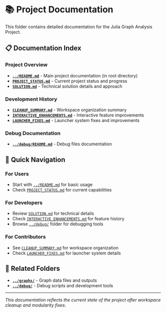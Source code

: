 # 📚 Project Documentation

This folder contains detailed documentation for the Julia Graph Analysis Project.

## 📋 Documentation Index

### Project Overview
- **[`../README.md`](../README.md)** - Main project documentation (in root directory)
- **[`PROJECT_STATUS.md`](PROJECT_STATUS.md)** - Current project status and progress
- **[`SOLUTION.md`](SOLUTION.md)** - Technical solution details and approach

### Development History
- **[`CLEANUP_SUMMARY.md`](CLEANUP_SUMMARY.md)** - Workspace organization summary
- **[`INTERACTIVE_ENHANCEMENTS.md`](INTERACTIVE_ENHANCEMENTS.md)** - Interactive feature improvements
- **[`LAUNCHER_FIXES.md`](LAUNCHER_FIXES.md)** - Launcher system fixes and improvements

### Debug Documentation
- **[`../debug/README.md`](../debug/README.md)** - Debug files documentation

## 🎯 Quick Navigation

### For Users
- Start with [`../README.md`](../README.md) for basic usage
- Check [`PROJECT_STATUS.md`](PROJECT_STATUS.md) for current capabilities

### For Developers
- Review [`SOLUTION.md`](SOLUTION.md) for technical details
- Check [`INTERACTIVE_ENHANCEMENTS.md`](INTERACTIVE_ENHANCEMENTS.md) for feature history
- Browse [`../debug/`](../debug/) folder for debugging tools

### For Contributors
- See [`CLEANUP_SUMMARY.md`](CLEANUP_SUMMARY.md) for workspace organization
- Check [`LAUNCHER_FIXES.md`](LAUNCHER_FIXES.md) for launcher system details

## 📁 Related Folders

- **[`../graphs/`](../graphs/)** - Graph data files and outputs
- **[`../debug/`](../debug/)** - Debug scripts and development tools

---

*This documentation reflects the current state of the project after workspace cleanup and modularity fixes.*
